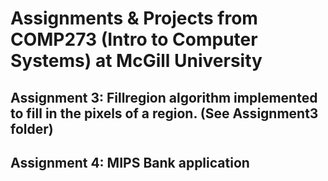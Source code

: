 # Assignments & Projects from COMP273 (Intro to Computer Systems) at McGill University
## Assignment 3: Fillregion algorithm implemented to fill in the pixels of a region. (See Assignment3 folder)
## Assignment 4: MIPS Bank application
